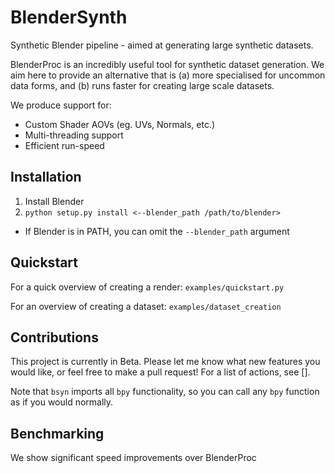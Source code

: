 # BlenderSynth

Synthetic Blender pipeline - aimed at generating large synthetic datasets.

BlenderProc is an incredibly useful tool for synthetic dataset generation. We aim here to provide an alternative that is (a) more specialised for uncommon data forms, and (b) runs faster for creating large scale datasets.

We produce support for:
- Custom Shader AOVs (eg. UVs, Normals, etc.)
- Multi-threading support
- Efficient run-speed

## Installation

1) Install Blender
2) `python setup.py install <--blender_path /path/to/blender>`
- If Blender is in PATH, you can omit the `--blender_path` argument

## Quickstart

For a quick overview of creating a render: `examples/quickstart.py`

For an overview of creating a dataset: `examples/dataset_creation`

## Contributions

This project is currently in Beta. Please let me know what new features you would like, or feel free to make a pull request!
For a list of actions, see [].

Note that `bsyn` imports all `bpy` functionality, so you can call any `bpy` function as if you would normally.

## Benchmarking

We show significant speed improvements over BlenderProc
